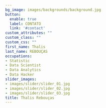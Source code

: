 ```yaml
---
bg_image: images/backgrounds/background.jpg
button:
  enable: true
  label: CONTATO
  link: '#contact'
custom_attributes: ""
custom_class: ""
custom_css: ""
first_name: Thalis  
last_name: REBOUÇAS 
occupations:
- Statistic
- Data Scientist
- Data Analytics
- Data Hacker
slider_images:
- images/slider/slider_01.jpg
- images/slider/slider_02.jpg
- images/slider/slider_03.jpg
title: Thalis Rebouças
---
```

